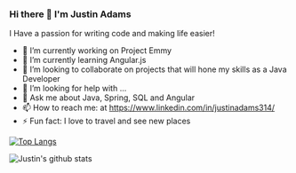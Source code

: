### Hi there 👋 I'm Justin Adams

I Have a passion for writing code and making life easier!



- 🔭 I’m currently working on Project Emmy
- 🌱 I’m currently learning Angular.js
- 👯 I’m looking to collaborate on projects that will hone my skills as a Java Developer
- 🤔 I’m looking for help with ...
- 💬 Ask me about Java, Spring, SQL and Angular
- 📫 How to reach me: at https://www.linkedin.com/in/justinadams314/
- ⚡ Fun fact: I love to travel and see new places



[![Top Langs](https://github-readme-stats.vercel.app/api/top-langs/?username=Jadams314)](https://github.com/Jadams314/github-readme-stats)

![Justin's github stats](https://github-readme-stats.vercel.app/api?username=Jadams314)
